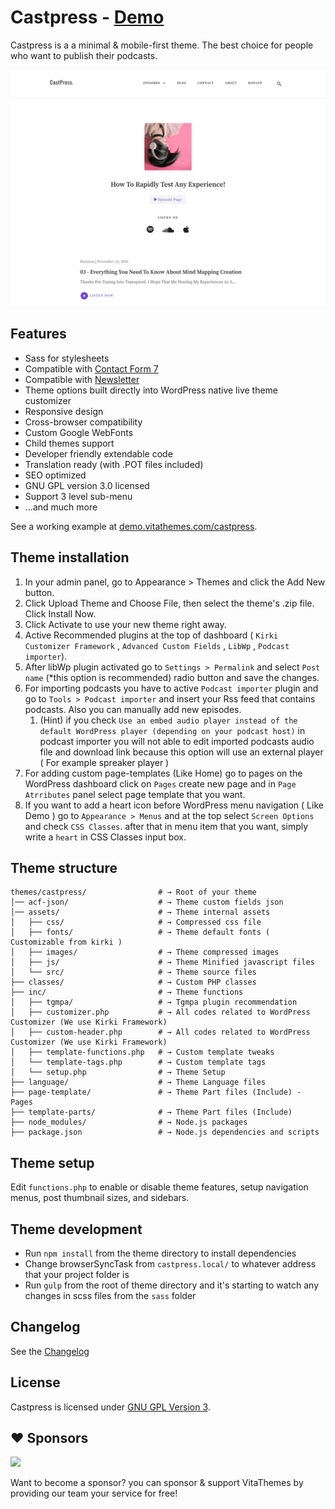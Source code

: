 # Castpress - [Demo](https://demo.vitathemes.com/castpress/)

Castpress is a a minimal & mobile-first theme. The best choice for people who want to publish their podcasts.

![Home Page](screenshot.png)

## Features

- Sass for stylesheets
- Compatible with [Contact Form 7](https://wordpress.org/plugins/contact-form-7/)
- Compatible with [Newsletter](https://wordpress.org/plugins/newsletter/)
- Theme options built directly into WordPress native live theme customizer
- Responsive design
- Cross-browser compatibility
- Custom Google WebFonts
- Child themes support
- Developer friendly extendable code
- Translation ready (with .POT files included)
- SEO optimized
- GNU GPL version 3.0 licensed
- Support 3 level sub-menu
- …and much more

See a working example at [demo.vitathemes.com/castpress](https://demo.vitathemes.com/castpress/).

## Theme installation

1. In your admin panel, go to Appearance > Themes and click the Add New button.
2. Click Upload Theme and Choose File, then select the theme's .zip file. Click Install Now.
3. Click Activate to use your new theme right away.
4. Active Recommended plugins at the top of dashboard ( `Kirki Customizer Framework` , `Advanced Custom Fields` , `LibWp` , `Podcast importer`).
5. After libWp plugin activated go to `Settings > Permalink` and select `Post name` (\*this option is recommended) radio button and save the changes.
6. For importing podcasts you have to active `Podcast importer` plugin and go to `Tools > Podcast importer` and insert your Rss feed that contains podcasts. Also you can manually add new episodes.
   1. (Hint) if you check `Use an embed audio player instead of the default WordPress player (depending on your podcast host)` in podcast importer you will not able to edit imported podcasts audio file and
      download link because this option will use an external player ( For example spreaker player )
7. For adding custom page-templates (Like Home) go to pages on the WordPress dashboard click on `Pages` create new page and in `Page Atrributes` panel select page template that you want.
8. If you want to add a heart icon before WordPress menu navigation ( Like Demo ) go to `Appearance > Menus` and at the top select `Screen Options` and check `CSS Classes`. after that in menu item that you want, simply write a `heart` in CSS Classes input box.

## Theme structure

```shell
themes/castpress/                # → Root of your theme
│── acf-json/                    # → Theme custom fields json
│── assets/                      # → Theme internal assets
│   ├── css/                     # → Compressed css file
│   ├── fonts/                   # → Theme default fonts ( Customizable from kirki )
│   ├── images/                  # → Theme compressed images
│   ├── js/                      # → Theme Minified javascript files
│   └── src/                     # → Theme source files
├── classes/                     # → Custom PHP classes
├── inc/                         # → Theme functions
│   ├── tgmpa/                   # → Tgmpa plugin recommendation
│   ├── customizer.php           # → All codes related to WordPress Customizer (We use Kirki Framework)
│   ├── custom-header.php        # → All codes related to WordPress Customizer (We use Kirki Framework)
│   ├── template-functions.php   # → Custom template tweaks
│   └── template-tags.php        # → Custom template tags
│   └── setup.php                # → Theme Setup
├── language/                    # → Theme Language files
├── page-template/               # → Theme Part files (Include) - Pages
├── template-parts/              # → Theme Part files (Include)
├── node_modules/                # → Node.js packages
├── package.json                 # → Node.js dependencies and scripts
```

## Theme setup

Edit `functions.php` to enable or disable theme features, setup navigation menus, post thumbnail sizes, and sidebars.

## Theme development

- Run `npm install` from the theme directory to install dependencies
- Change browserSyncTask from `castpress.local/` to whatever address that your project folder is
- Run `gulp` from the root of theme directory and it's starting to watch any changes in scss files from the `sass` folder

## Changelog

See the [Changelog](CHANGELOG.md)

## License

Castpress is licensed under [GNU GPL Version 3](LICENSE).

## ❤️ Sponsors
<a href="" target="_blank"><img width="200" src="https://resources.jetbrains.com/storage/products/company/brand/logos/jb_beam.png"/></a>

Want to become a sponsor? you can sponsor & support VitaThemes by providing our team your service for free!
